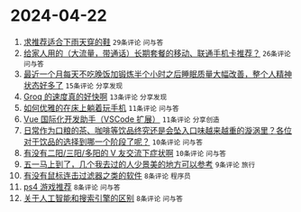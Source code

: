 # 2024-04-22

1. [求推荐适合下雨天穿的鞋](https://www.v2ex.com/t/1034478) `29条评论` `问与答`
1. [给家人用的（大流量，带通话）长期套餐的移动、联通手机卡推荐？](https://www.v2ex.com/t/1034468) `26条评论` `问与答`
1. [最近一个月每天不吃晚饭加锻炼半个小时之后睡眠质量大幅改善，整个人精神状态好多了](https://www.v2ex.com/t/1034489) `15条评论` `分享发现`
1. [Groq 的速度真的好快啊](https://www.v2ex.com/t/1034466) `13条评论` `分享发现`
1. [如何优雅的在床上躺着玩手机](https://www.v2ex.com/t/1034477) `11条评论` `问与答`
1. [Vue 国际化开发助手（VSCode 扩展）](https://www.v2ex.com/t/1034467) `11条评论` `分享创造`
1. [日常作为口粮的茶、咖啡等饮品终究还是会坠入口味越来越重的漩涡里？各位对于饮品的选择到哪一个阶段了呢？](https://www.v2ex.com/t/1034483) `10条评论` `问与答`
1. [有没有二阳/三阳/多阳的 V 友交流下症状啊](https://www.v2ex.com/t/1034481) `10条评论` `问与答`
1. [五一马上到了，几个我去过的人少景美的地方可以参考](https://www.v2ex.com/t/1034493) `9条评论` `旅行`
1. [有没有鼠标连击过滤器之类的软件](https://www.v2ex.com/t/1034485) `8条评论` `程序员`
1. [ps4 游戏推荐](https://www.v2ex.com/t/1034482) `8条评论` `问与答`
1. [关于人工智能和搜索引擎的区别](https://www.v2ex.com/t/1034476) `8条评论` `问与答`
